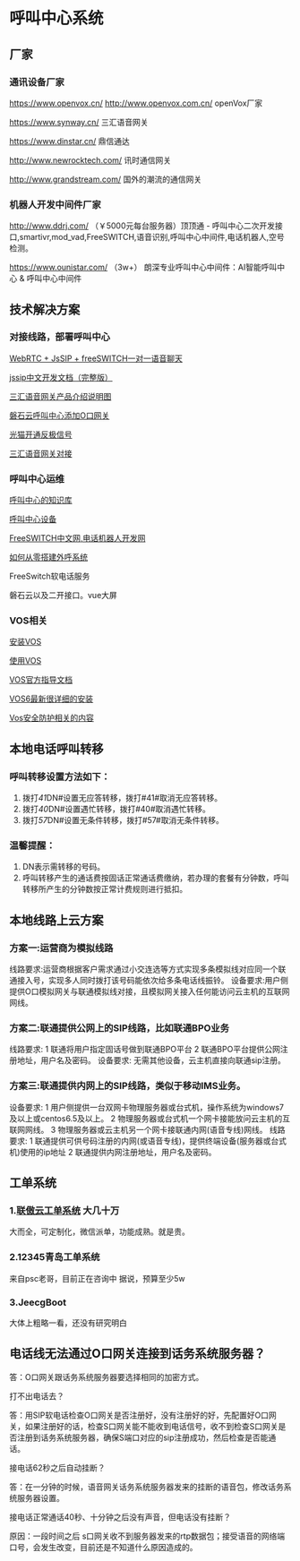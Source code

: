 # 呼叫中心系统



## 厂家

### 通讯设备厂家

https://www.openvox.cn/   http://www.openvox.com.cn/   openVox厂家

https://www.synway.cn/  三汇语音网关

https://www.dinstar.cn/  鼎信通达

http://www.newrocktech.com/  讯时通信网关

http://www.grandstream.com/  国外的潮流的通信网关

### 机器人开发中间件厂家

http://www.ddrj.com/   （￥5000元每台服务器）顶顶通 - 呼叫中心二次开发接口,smartivr,mod_vad,FreeSWITCH,语音识别,呼叫中心中间件,电话机器人,空号检测。

 https://www.ounistar.com/ （3w+）  朗深专业呼叫中心中间件：AI智能呼叫中心 & 呼叫中心中间件  



## 技术解决方案

### 对接线路，部署呼叫中心

[WebRTC + JsSIP + freeSWITCH一对一语音聊天](https://www.cnblogs.com/gxp69/articles/12028002.html)

[jssip中文开发文档（完整版） ](https://www.cnblogs.com/benmumu/p/8316670.html)

[三汇语音网关产品介绍说明图](https://www.dsliu.com/products/synway/)

[磐石云呼叫中心添加O口网关](PSCC.md)

[光猫开通反极信号](Fanjixinhao.md)

[三汇语音网关对接](Sanhui.md)

### 呼叫中心运维

[呼叫中心的知识库](knowledge.md)

[呼叫中心设备](ipgateway.md)

[FreeSWITCH中文网,电话机器人开发网](http://www.freeswitch.net.cn/index.html)

[如何从零搭建外呼系统](http://www.woshipm.com/pmd/1210429.html)

FreeSwitch软电话服务

磐石云以及二开接口。vue大屏

### VOS相关

[安装VOS](vos_install.md)

[使用VOS](vos_use.md)

[VOS官方指导文档](https://www.linknat.com/#/support/download)

[VOS6最新很详细的安装](vos6install.md)

[Vos安全防护相关的内容](vosSafe.md)

## 本地电话呼叫转移

### 呼叫转移设置方法如下：

1. 拨打*41*DN#设置无应答转移，拨打#41#取消无应答转移。
2. 拨打*40*DN#设置遇忙转移，拨打#40#取消遇忙转移。
3. 拨打*57*DN#设置无条件转移，拨打#57#取消无条件转移。

### 温馨提醒：	

1. DN表示需转移的号码。
2. 呼叫转移产生的通话费按固话正常通话费缴纳，若办理的套餐有分钟数，呼叫转移所产生的分钟数按正常计费规则进行抵扣。

## 本地线路上云方案
### 方案一:运营商为模拟线路
线路要求:运营商根据客户需求通过小交连选等方式实现多条模拟线对应同一个联通接入号，实现多人同时拨打该号码能依次给多条电话线振铃。
设备要求:用户侧提供O口模拟网关与联通模拟线对接，且模拟网关接入任何能访问云主机的互联网网线。

### 方案二:联通提供公网上的SIP线路，比如联通BPO业务
线路要求:
1 联通将用户指定固话号做到联通BPO平台
2 联通BPO平台提供公网注册地址，用户名及密码。
设备要求: 无需其他设备，云主机直接向联通sip注册。

### 方案三:联通提供内网上的SIP线路，类似于移动IMS业务。
设备要求:
1 用户侧提供一台双网卡物理服务器或台式机，操作系统为windows7及以上或centos6.5及以上。
2 物理服务器或台式机一个网卡接能放问云主机的互联网网线。
3 物理服务器或云主机另一个网卡接联通内网(语音专线)网线。
线路要求:
1 联通提供可供号码注册的内网(或语音专线)，提供终端设备(服务器或台式机)使用的ip地址
2 联通提供内网注册地址，用户名及密码。




## 工单系统

### 1.[联傲云工单系统](http://www.chainall.com/)  大几十万

大而全，可定制化，微信派单，功能成熟。就是贵。

### 2.12345青岛工单系统

来自psc老哥，目前正在咨询中
据说，预算至少5w


### 3.JeecgBoot

大体上粗略一看，还没有研究明白



## 电话线无法通过O口网关连接到话务系统服务器？

答：O口网关跟话务系统服务器要选择相同的加密方式。

打不出电话去？

答：用SIP软电话检查O口网关是否注册好，没有注册好的好，先配置好O口网关，如果注册好的话，检查S口网关能不能收到电话信号，收不到检查S口网关是否注册到话务系统服务器，确保S端口对应的sip注册成功，然后检查是否能通话。

接电话62秒之后自动挂断？

答：在一分钟的时候，语音网关话务系统服务器发来的挂断的语音包，修改话务系统服务器设置。

接电话正常通话40秒、十分钟之后没有声音，但电话没有挂断？

原因：一段时间之后 s口网关收不到服务器发来的rtp数据包；接受语音的网络端口号，会发生改变，目前还是不知道什么原因造成的。



